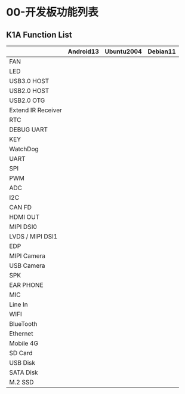 # 00-开发板功能列表





## K1A Function List

|                    | Android13 | Ubuntu2004 | Debian11 |
| ------------------ | --------- | ---------- | -------- |
| FAN                |           |            |          |
| LED                |           |            |          |
| USB3.0 HOST        |           |            |          |
| USB2.0 HOST        |           |            |          |
| USB2.0 OTG         |           |            |          |
| Extend IR Receiver |           |            |          |
| RTC                |           |            |          |
| DEBUG UART         |           |            |          |
| KEY                |           |            |          |
| WatchDog           |           |            |          |
| UART               |           |            |          |
| SPI                |           |            |          |
| PWM                |           |            |          |
| ADC                |           |            |          |
| I2C                |           |            |          |
| CAN FD             |           |            |          |
| HDMI OUT           |           |            |          |
| MIPI DSI0          |           |            |          |
| LVDS / MIPI DSI1   |           |            |          |
| EDP                |           |            |          |
| MIPI Camera        |           |            |          |
| USB Camera         |           |            |          |
| SPK                |           |            |          |
| EAR PHONE          |           |            |          |
| MIC                |           |            |          |
| Line In            |           |            |          |
| WIFI               |           |            |          |
| BlueTooth          |           |            |          |
| Ethernet           |           |            |          |
| Mobile 4G          |           |            |          |
| SD Card            |           |            |          |
| USB Disk           |           |            |          |
| SATA Disk          |           |            |          |
| M.2 SSD            |           |            |          |
